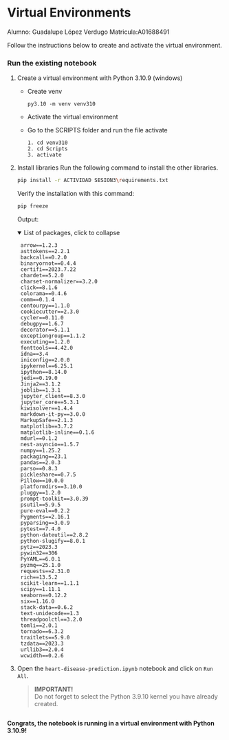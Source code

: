 # Virtual Environments
Alumno: Guadalupe López Verdugo
Matricula:A01688491

Follow the instructions below to create and activate the virtual environment.
### Run the existing notebook
1. Create a virtual environment with Python 3.10.9 (windows)
    * Create venv
        ```
        py3.10 -m venv venv310
        ```

    * Activate the virtual environment
    * Go to the SCRIPTS folder and run the file activate

        ```
        1. cd venv310
        2. cd Scripts
        3. activate
        ```

2. Install libraries
    Run the following command to install the other libraries.

    ```bash
    pip install -r ACTIVIDAD SESION3\requirements.txt
    ```
    Verify the installation with this command:
    ```bash
    pip freeze
    ```
    Output:
    <details open>
    <summary>List of packages, click to collapse</summary>
  
        arrow==1.2.3
        asttokens==2.2.1
        backcall==0.2.0 
        binaryornot==0.4.4
        certifi==2023.7.22
        chardet==5.2.0
        charset-normalizer==3.2.0
        click==8.1.6
        colorama==0.4.6
        comm==0.1.4
        contourpy==1.1.0
        cookiecutter==2.3.0
        cycler==0.11.0
        debugpy==1.6.7
        decorator==5.1.1
        exceptiongroup==1.1.2
        executing==1.2.0
        fonttools==4.42.0
        idna==3.4
        iniconfig==2.0.0
        ipykernel==6.25.1
        ipython==8.14.0
        jedi==0.19.0
        Jinja2==3.1.2
        joblib==1.3.1
        jupyter_client==8.3.0
        jupyter_core==5.3.1
        kiwisolver==1.4.4
        markdown-it-py==3.0.0
        MarkupSafe==2.1.3
        matplotlib==3.7.2
        matplotlib-inline==0.1.6
        mdurl==0.1.2
        nest-asyncio==1.5.7
        numpy==1.25.2
        packaging==23.1
        pandas==2.0.3
        parso==0.8.3
        pickleshare==0.7.5
        Pillow==10.0.0
        platformdirs==3.10.0
        pluggy==1.2.0
        prompt-toolkit==3.0.39
        psutil==5.9.5
        pure-eval==0.2.2
        Pygments==2.16.1
        pyparsing==3.0.9
        pytest==7.4.0
        python-dateutil==2.8.2
        python-slugify==8.0.1
        pytz==2023.3
        pywin32==306
        PyYAML==6.0.1
        pyzmq==25.1.0
        requests==2.31.0
        rich==13.5.2
        scikit-learn==1.1.1
        scipy==1.11.1
        seaborn==0.12.2
        six==1.16.0
        stack-data==0.6.2
        text-unidecode==1.3
        threadpoolctl==3.2.0
        tomli==2.0.1
        tornado==6.3.2
        traitlets==5.9.0
        tzdata==2023.3
        urllib3==2.0.4
        wcwidth==0.2.6
        
    </details>
    

4. Open the `heart-disease-prediction.ipynb` notebook and click on `Run All`. 
    > **IMPORTANT!**  
    Do not forget to select the Python 3.9.10 kernel you have already created.
    ```
**Congrats, the notebook is running in a virtual environment with Python 3.10.9!**
